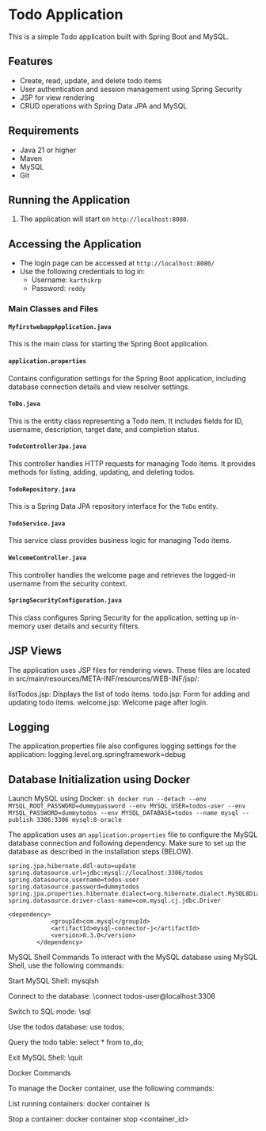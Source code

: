 # Todo Application

This is a simple Todo application built with Spring Boot and MySQL.

## Features

- Create, read, update, and delete todo items
- User authentication and session management using Spring Security
- JSP for view rendering
- CRUD operations with Spring Data JPA and MySQL

## Requirements

- Java 21 or higher
- Maven
- MySQL
- Git


## Running the Application

1. The application will start on `http://localhost:8080`.

## Accessing the Application

- The login page can be accessed at `http://localhost:8080/`
- Use the following credentials to log in:
  - Username: `karthikrp`
  - Password: `reddy`

### Main Classes and Files

#### `MyfirstwebappApplication.java`

This is the main class for starting the Spring Boot application.

#### `application.properties`

Contains configuration settings for the Spring Boot application, including database connection details and view resolver settings.

#### `ToDo.java`

This is the entity class representing a Todo item. It includes fields for ID, username, description, target date, and completion status.

#### `TodoControllerJpa.java`

This controller handles HTTP requests for managing Todo items. It provides methods for listing, adding, updating, and deleting todos.

#### `TodoRepository.java`

This is a Spring Data JPA repository interface for the `ToDo` entity.

#### `TodoService.java`

This service class provides business logic for managing Todo items.

#### `WelcomeController.java`

This controller handles the welcome page and retrieves the logged-in username from the security context.

#### `SpringSecurityConfiguration.java`

This class configures Spring Security for the application, setting up in-memory user details and security filters.

## JSP Views
The application uses JSP files for rendering views. These files are located in src/main/resources/META-INF/resources/WEB-INF/jsp/:

listTodos.jsp: Displays the list of todo items.
todo.jsp: Form for adding and updating todo items.
welcome.jsp: Welcome page after login.

## Logging
The application.properties file also configures logging settings for the application:
logging.level.org.springframework=debug

## Database Initialization using Docker

 Launch MySQL using Docker:
    ```sh
    docker run --detach --env MYSQL_ROOT_PASSWORD=dummypassword --env MYSQL_USER=todos-user --env MYSQL_PASSWORD=dummytodos --env MYSQL_DATABASE=todos --name mysql --publish 3306:3306 mysql:8-oracle
    ```

The application uses an `application.properties` file to configure the MySQL database connection and following dependency. Make sure to set up the database as described in the installation steps (BELOW).

```properties
spring.jpa.hibernate.ddl-auto=update
spring.datasource.url=jdbc:mysql://localhost:3306/todos
spring.datasource.username=todos-user
spring.datasource.password=dummytodos
spring.jpa.properties.hibernate.dialect=org.hibernate.dialect.MySQL8Dialect
spring.datasource.driver-class-name=com.mysql.cj.jdbc.Driver
```

```dependency
<dependency>
			<groupId>com.mysql</groupId>
			<artifactId>mysql-connector-j</artifactId>
			<version>8.3.0</version>
		</dependency>
```

MySQL Shell Commands
To interact with the MySQL database using MySQL Shell, use the following commands:

Start MySQL Shell:
mysqlsh

Connect to the database:
\connect todos-user@localhost:3306

Switch to SQL mode:
\sql


Use the todos database:
use todos;

Query the todo table:
select * from to_do;

Exit MySQL Shell:
\quit

Docker Commands

To manage the Docker container, use the following commands:

List running containers:
docker container ls

Stop a container:
docker container stop <container_id>


